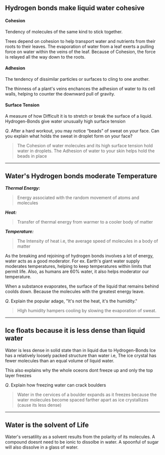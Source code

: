 ## Hydrogen bonds make liquid water cohesive

#### Cohesion
Tendency of molecules of the same kind to stick together.

Trees depend on cohesion to help transport water and nutrients from their roots to their leaves. The evaporation of water from a leaf exerts a pulling force on water within the veins of the leaf. Because of Cohesion, the force is relayed all the way down to the roots.

#### Adhesion
The tendency of dissimilar particles or surfaces to cling to one another.

The thinness of a plant's veins enchances the adhesion of water to its cell walls, helping to counter the downward pull of gravity.

#### Surface Tension
A measure of how Difficult it is to stretch or break the surface of a liquid.
Hydrogen-Bonds give water unusually high surface tension


$Q.$ After a hard workout, you may notice “beads” of sweat on your face. Can you explain what holds the sweat in droplet form on your face?
>The Cohesion of water molecules and its high surface tension hold water in droplets. The Adhesion of water to your skin helps hold the beads in place


----

## Water's Hydrogen bonds moderate Temperature

***Thermal Energy:*** 
>Energy associated with the random movement of atoms and molecules

***Heat:*** 
>Transfer of thermal energy from warmer to a cooler body of matter

***Temperature:***
>The Intensity of heat i.e, the average speed of molecules in a body of matter

As the breaking and rejoining of hydrogen bonds involves a lot of energy, water acts as a good moderator. For ex. Earth's giant water supply moderates temperatures, helping to keep temperatures within limits that permit life.
Also, as humans are $60$% water, it also helps moderator our temperature.

When a substance evaporates, the surface of the liquid that remains behind coolds down. Because the molecules with the greatest energy leave.


$Q.$ Explain the popular adage, "It's not the heat, it's the humidity."
>HIgh humidity hampers cooling by slowing the evaporation of sweat.


-----

## Ice floats because it is less dense than liquid water

Water is less dense in solid state than in liquid due to Hydrogen-Bonds
Ice has a relatively loosely packed structure than water
i.e, The ice crystal has fewer molecules than an equal volume of liquid water.

This also explains why the whole oceons dont freeze up and only the top layer freezes

$Q.$ Explain how freezing water can crack boulders
>Water in the cervices of a boulder expands as it freezes because the water molecules become spaced farther apart as ice crystallizes (cause its less dense)

---------
## Water is the solvent of Life

Water's versatility as a solvent results from the polarity of its molecules.
A compound doesnt need to be ionic to dissolbe in water. 
A spoonful of sugar will also dissolve in a glass of water.



